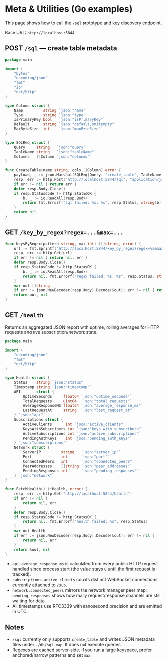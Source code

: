 ﻿# Meta & Utilities (Go examples)

This page shows how to call the `/sql` prototype and key discovery endpoint.

Base URL: `http://localhost:5844`

## POST `/sql` — create table metadata
```go
package main

import (
    "bytes"
    "encoding/json"
    "fmt"
    "io"
    "net/http"
)

type Column struct {
    Name         string `json:"name"`
    Type         string `json:"type"`
    IsPrimaryKey bool   `json:"isPrimaryKey"`
    Default      string `json:"default,omitempty"`
    MaxByteSize  int    `json:"maxByteSize"`
}

type SQLReq struct {
    Query     string   `json:"query"`
    TableName string   `json:"tableName"`
    Columns   []Column `json:"columns"`
}

func CreateTable(name string, cols []Column) error {
    payload, _ := json.Marshal(SQLReq{Query: "create_table", TableName: name, Columns: cols})
    resp, err := http.Post("http://localhost:5844/sql", "application/json", bytes.NewReader(payload))
    if err != nil { return err }
    defer resp.Body.Close()
    if resp.StatusCode != http.StatusOK {
        b, _ := io.ReadAll(resp.Body)
        return fmt.Errorf("sql failed: %s: %s", resp.Status, string(b))
    }
    return nil
}
```

## GET `/key_by_regex?regex=...&max=...`
```go
func KeysByRegex(pattern string, max int) ([]string, error) {
    url := fmt.Sprintf("http://localhost:5844/key_by_regex?regex=%s&max=%d", url.QueryEscape(pattern), max)
    resp, err := http.Get(url)
    if err != nil { return nil, err }
    defer resp.Body.Close()
    if resp.StatusCode != http.StatusOK {
        b, _ := io.ReadAll(resp.Body)
        return nil, fmt.Errorf("regex failed: %s: %s", resp.Status, string(b))
    }
    var out []string
    if err := json.NewDecoder(resp.Body).Decode(&out); err != nil { return nil, err }
    return out, nil
}
```

## GET `/health`
Returns an aggregated JSON report with uptime, rolling averages for HTTP requests and live subscription/network state.

```go
package main

import (
    "encoding/json"
    "fmt"
    "net/http"
)

type Health struct {
    Status    string `json:"status"`
    Timestamp string `json:"timestamp"`
    API       struct {
        UptimeSeconds     float64 `json:"uptime_seconds"`
        TotalRequests     uint64  `json:"total_requests"`
        AverageResponseMS float64 `json:"average_response_ms"`
        LastRequestAt     string  `json:"last_request_at"`
    } `json:"api"`
    Subscriptions struct {
        ActiveClients      int `json:"active_clients"`
        KeysWithSubscribers int `json:"keys_with_subscribers"`
        ActiveSubscriptions int `json:"active_subscriptions"`
        PendingAuthKeys    int `json:"pending_auth_keys"`
    } `json:"subscriptions"`
    Network struct {
        ServerIP         string   `json:"server_ip"`
        Port             int      `json:"port"`
        ConnectedPeers   int      `json:"connected_peers"`
        PeerAddresses    []string `json:"peer_addresses"`
        PendingResponses int      `json:"pending_responses"`
    } `json:"network"`
}

func FetchHealth() (*Health, error) {
    resp, err := http.Get("http://localhost:5844/health")
    if err != nil {
        return nil, err
    }
    defer resp.Body.Close()
    if resp.StatusCode != http.StatusOK {
        return nil, fmt.Errorf("health failed: %s", resp.Status)
    }
    var out Health
    if err := json.NewDecoder(resp.Body).Decode(&out); err != nil {
        return nil, err
    }
    return &out, nil
}
```

- `api.average_response_ms` is calculated from every public HTTP request handled since process start (the value stays `0` until the first request is tracked).
- `subscriptions.active_clients` counts distinct WebSocket connections currently attached to `/sub`.
- `network.connected_peers` mirrors the network manager peer map; `pending_responses` shows how many request/response channels are still waiting for data.
- All timestamps use RFC3339 with nanosecond precision and are emitted in UTC.


## Notes
- `/sql` currently only supports `create_table` and writes JSON metadata files under `./db/sql_map`. It does not execute queries.
- Regexes are cached server‑side. If you run a large keyspace, prefer anchored/narrow patterns and set `max`.
